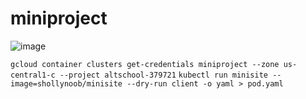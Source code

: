 # miniproject



![image](https://user-images.githubusercontent.com/5302985/222988537-fd5e07a7-3838-405b-a5a1-18c621bffee4.png)

`gcloud container clusters get-credentials miniproject --zone us-central1-c --project altschool-379721`
`kubectl run minisite --image=shollynoob/minisite --dry-run client -o yaml > pod.yaml`

